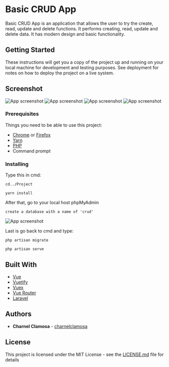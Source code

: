 # Basic CRUD App

Basic CRUD App is an application that allows the user to try the create, read, update and delete functions. It performs creating, read, update and delete data. It has modern design and basic functionality.

## Getting Started

These instructions will get you a copy of the project up and running on your local machine for development and testing purposes. See deployment for notes on how to deploy the project on a live system.

## Screenshot
![App screenshot](https://i.imgur.com/9ckwRL8.png)
![App screenshot](https://i.imgur.com/t5V4bwG.png)
![App screenshot](https://i.imgur.com/PfeIJ0e.png)
![App screenshot](https://i.imgur.com/UY61c1Z.png)

### Prerequisites

Things you need to be able to use this project:

* [Chrome](https://www.google.com/intl/en_ph/chrome/) or [Firefox](https://www.mozilla.org/en-US/firefox/new/)
* [Yarn](https://classic.yarnpkg.com/en/docs/install/#windows-stable)
* [PHP](https://www.php.net/)
* Command prompt

### Installing

Type this in cmd:

```
cd../Project
```
```
yarn install
```

After that, go to your local host phpMyAdmin
```
create a database with a name of 'crud'
```
![App screenshot](https://i.imgur.com/Am7Aqj2.png)

Last is go back to cmd and type:
```
php artisan migrate
```
```
php artisan serve
```

## Built With

* [Vue](https://vuejs.org/)
* [Vuetify](https://vuetifyjs.com/en/)
* [Vuex](https://vuex.vuejs.org/)
* [Vue Router](https://router.vuejs.org/)
* [Laravel](https://laravel.com/)

## Authors

* **Charnel Clamosa** - [charnelclamosa](https://github.com/charnelclamosa)

## License

This project is licensed under the MIT License - see the [LICENSE.md](LICENSE.md) file for details

